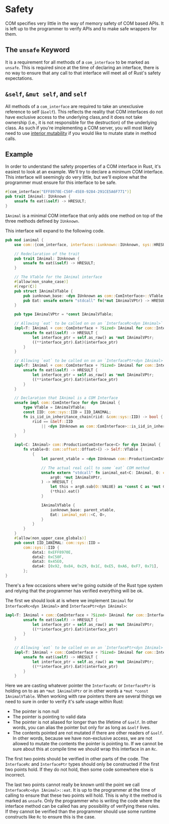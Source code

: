 # Safety

COM specifies very little in the way of memory safety of COM based APIs. It is left up to
 the programmer to verify APIs and to make safe wrappers for them.

## The `unsafe` Keyword

It is a requirement for all methods of a `com_interface` to be marked as `unsafe`. This is required since at the time of declaring an interface, there is no way to ensure that any call to that interface will meet all of Rust's safety expectations. 

## `&self`, `&mut self`, and `self`

All methods of a `com_interface` are required to take an unexclusive reference to self 
(`&self`). This reflects the reality that COM interfaces do not have exclusive access to 
the underlying class,and it does not take ownership (i.e., it is not responsible for the 
destruction) of the underlying class. As such if you're implementing a COM server, you 
will most likely need to use [interior mutability](https://doc.rust-lang.org/book/ch15-05-interior-mutability.html) 
if you would like to mutate state in method calls.

## Example

In order to understand the safety properties of a COM interface in Rust, it's easiest to 
look at an example. We'll try to declare a minimum COM interface. This interface will 
seemingly do very little, but we'll explore what the programmer must ensure for this
interface to be safe.

```rust
#[com_interface("EFF8970E-C50F-45E0-9284-291CE5A6F771")]
pub trait IAnimal: IUnknown {
    unsafe fn eat(&self) -> HRESULT;
}
```

`IAnimal` is a minimal COM interface that only adds one method on top of the three methods 
defined by `IUnknown`.

This interface will expand to the following code.

```rust 
pub mod ianimal {
    use com::{com_interface, interfaces::iunknown::IUnknown, sys::HRESULT};

    // Redeclaration of the trait
    pub trait IAnimal: IUnknown {
        unsafe fn eat(&self) -> HRESULT;
    }

    // The VTable for the IAnimal interface
    #[allow(non_snake_case)]
    #[repr(C)]
    pub struct IAnimalVTable {
        pub iunknown_base: <dyn IUnknown as com::ComInterface>::VTable,
        pub Eat: unsafe extern "stdcall" fn(*mut IAnimalVPtr) -> HRESULT,
    }

    pub type IAnimalVPtr = *const IAnimalVTable;

    // Allowing `eat` to be called on on an `InterfaceRc<dyn IAnimal>`
    impl<T: IAnimal + com::ComInterface + ?Sized> IAnimal for com::InterfaceRc<T> {
        unsafe fn eat(&self) -> HRESULT {
            let interface_ptr = self.as_raw() as *mut IAnimalVPtr;
            ((**interface_ptr).Eat)(interface_ptr)
        }
    }

    // Allowing `eat` to be called on on an `InterfacePtr<dyn IAnimal>`
    impl<T: IAnimal + com::ComInterface + ?Sized> IAnimal for com::InterfacePtr<T> {
        unsafe fn eat(&self) -> HRESULT {
            let interface_ptr = self.as_raw() as *mut IAnimalVPtr;
            ((**interface_ptr).Eat)(interface_ptr)
        }
    }

    // Declaration that IAnimal is a COM Interface
    unsafe impl com::ComInterface for dyn IAnimal {
        type VTable = IAnimalVTable;
        const IID: com::sys::IID = IID_IANIMAL;
        fn is_iid_in_inheritance_chain(riid: &com::sys::IID) -> bool {
            riid == &Self::IID
                || <dyn IUnknown as com::ComInterface>::is_iid_in_inheritance_chain(riid)
        }
    }

    impl<C: IAnimal> com::ProductionComInterface<C> for dyn IAnimal {
        fn vtable<O: com::offset::Offset>() -> Self::VTable {
            {
                let parent_vtable = <dyn IUnknown com::ProductionComInterface<C>>::vtable::<O>();

                // The actual real call to some `eat` COM method
                unsafe extern "stdcall" fn ianimal_eat<C: IAnimal, O: com::offset::Offset>(
                    arg0: *mut IAnimalVPtr,
                ) -> HRESULT {
                    let this = arg0.sub(O::VALUE) as *const C as *mut C;
                    (*this).eat()
                }

                IAnimalVTable {
                    iunknown_base: parent_vtable,
                    Eat: ianimal_eat::<C, O>,
                }
            }
        }
    }
    #[allow(non_upper_case_globals)]
    pub const IID_IANIMAL: com::sys::IID =
        com::sys:::IID {
            data1: 0xEFF8970E,
            data2: 0xC50F,
            data3: 0x45E0,
            data4: [0x92, 0x84, 0x29, 0x1C, 0xE5, 0xA6, 0xF7, 0x71],
        };
}
```


There's a few occasions where we're going outside of the Rust type system and relying that the 
programmer has verified everything will be ok. 

The first we should look at is where we implement `IAnimal` for `InterfaceRc<dyn IAnimal>` and `InterfacePtr<dyn IAnimal>`:

```rust
impl<T: IAnimal + com::ComInterface + ?Sized> IAnimal for com::InterfaceRc<T> {
        unsafe fn eat(&self) -> HRESULT {
            let interface_ptr = self.as_raw() as *mut IAnimalVPtr;
            ((**interface_ptr).Eat)(interface_ptr)
        }
    }

    // Allowing `eat` to be called on on an `InterfacePtr<dyn IAnimal>`
    impl<T: IAnimal + com::ComInterface + ?Sized> IAnimal for com::InterfacePtr<T> {
        unsafe fn eat(&self) -> HRESULT {
            let interface_ptr = self.as_raw() as *mut IAnimalVPtr;
            ((**interface_ptr).Eat)(interface_ptr)
        }
    }
```

Here we are casting whatever pointer the `InterfaceRc` or `InterfacePtr` is holding on to
as an `*mut IAnimalVPtr` or in other words a `*mut *const IAnimalVTable`. When working 
with raw pointers there are several things we need to sure in order to verify it's safe usage
within Rust:
* The pointer is non null
* The pointer is pointing to valid data
* The pointer is not aliased for longer than the lifetime of `&self`. In other words, you can alias
the pointer but only for as long as `&self` lives. 
* The contents pointed are not mutated if there are other readers of `&self`. In other words, because we have non-exclusive access, we are not allowed to mutate the contents the pointer is pointing to. If we cannot be sure about this at compile time we should wrap this interface in an `Rc`.

The first two points should be verified in other parts of the code. The `InterfaceRc` and `InterfacePtr` 
types should only be constructed if the first two points hold. If they do not hold, then some code 
somewhere else is incorrect.

The last two points cannot really be known until the point we call `InterfaceRc<dyn IAnimal>::eat`. It 
is up to the programmer at the time of calling to ensure that these two points will hold. This is why
it the method is marked as `unsafe`. Only the programmer who is writing the code where the interface method
can be called has any possibility of verifying these rules. If they cannot be verified than the programmer
should use some runtime constructs like `Rc` to ensure this is the case. 